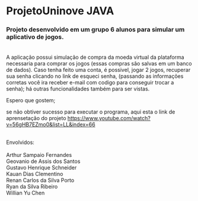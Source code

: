 # ProjetoUninove JAVA

### Projeto desenvolvido em um grupo 6 alunos para simular um aplicativo de jogos.<br><br>
A aplicação possui simulação de compra da moeda virtual da plataforma necessaria para comprar os jogos (essas compras sâo salvas em um banco de dados). Caso tenha feito uma conta, é possivel, jogar 2 jogos, recuperar sua senha clicando no link de esqueci senha,
(passando as informações corretas você ira receber e-mail com codigo para conseguir trocar a senha); há outras funcionalidades também para ser vistas.

Espero que gostem;

se não obtiver sucesso para executar o programa, aqui esta o link de aprensetação do projeto https://www.youtube.com/watch?v=56gHB7EZmo0&list=LL&index=66<br><br>

Envolvidos:<br><br>
Arthur Sampaio Fernandes<br>
Geovanio de Assis dos Santos<br>
Gustavo Henrique Schneider<br>
Kauan Dias Clementino<br>
Renan Carlos da Silva Porto<br>
Ryan da Silva Ribeiro<br>
Willian Yu Chen<br>

